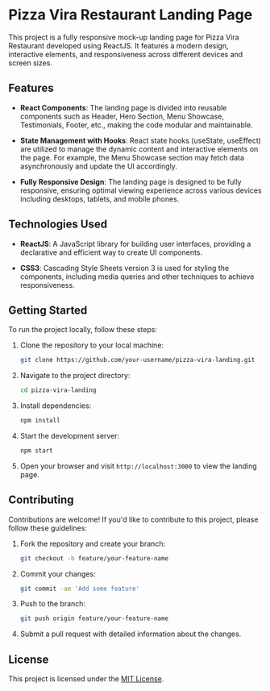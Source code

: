 # Pizza Vira Restaurant Landing Page

This project is a fully responsive mock-up landing page for Pizza Vira Restaurant developed using ReactJS. It features a modern design, interactive elements, and responsiveness across different devices and screen sizes.

## Features

- **React Components**: The landing page is divided into reusable components such as Header, Hero Section, Menu Showcase, Testimonials, Footer, etc., making the code modular and maintainable.

- **State Management with Hooks**: React state hooks (useState, useEffect) are utilized to manage the dynamic content and interactive elements on the page. For example, the Menu Showcase section may fetch data asynchronously and update the UI accordingly.

- **Fully Responsive Design**: The landing page is designed to be fully responsive, ensuring optimal viewing experience across various devices including desktops, tablets, and mobile phones.

## Technologies Used

- **ReactJS**: A JavaScript library for building user interfaces, providing a declarative and efficient way to create UI components.

- **CSS3**: Cascading Style Sheets version 3 is used for styling the components, including media queries and other techniques to achieve responsiveness.

## Getting Started

To run the project locally, follow these steps:

1. Clone the repository to your local machine:

    ```bash
    git clone https://github.com/your-username/pizza-vira-landing.git
    ```

2. Navigate to the project directory:

    ```bash
    cd pizza-vira-landing
    ```

3. Install dependencies:

    ```bash
    npm install
    ```

4. Start the development server:

    ```bash
    npm start
    ```

5. Open your browser and visit `http://localhost:3000` to view the landing page.

## Contributing

Contributions are welcome! If you'd like to contribute to this project, please follow these guidelines:

1. Fork the repository and create your branch:

    ```bash
    git checkout -b feature/your-feature-name
    ```

2. Commit your changes:

    ```bash
    git commit -am 'Add some feature'
    ```

3. Push to the branch:

    ```bash
    git push origin feature/your-feature-name
    ```

4. Submit a pull request with detailed information about the changes.

## License

This project is licensed under the [MIT License](LICENSE).

